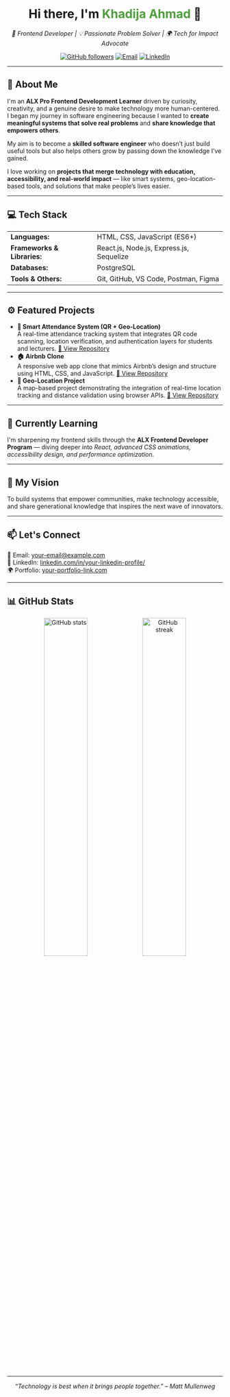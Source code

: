 <!-- 👋 INTRO SECTION -->
<h1 align="center">Hi there, I'm <span style="color:#4E9F3D;">Khadija Ahmad</span> 👋</h1>

<p align="center">
  <em>🚀 Frontend Developer | 💡 Passionate Problem Solver | 🌍 Tech for Impact Advocate</em>
</p>

<p align="center">
  <a href="https://github.com/your-username"><img src="https://img.shields.io/github/followers/your-username?label=Follow&style=social" alt="GitHub followers"></a>
  <a href="mailto:your-email@example.com"><img src="https://img.shields.io/badge/Email-Me-green" alt="Email"></a>
  <a href="https://www.linkedin.com/in/your-linkedin-profile/"><img src="https://img.shields.io/badge/LinkedIn-Connect-blue" alt="LinkedIn"></a>
</p>

---

<!-- 🌟 ABOUT SECTION -->
<h2>🌟 About Me</h2>

<p>
  I'm an <strong>ALX Pro Frontend Development Learner</strong> driven by curiosity, creativity, and a genuine desire to make technology more human-centered.  
  I began my journey in software engineering because I wanted to <strong>create meaningful systems that solve real problems</strong> and <strong>share knowledge that empowers others</strong>.  
</p>

<p>
  My aim is to become a <strong>skilled software engineer</strong> who doesn’t just build useful tools but also helps others grow by passing down the knowledge I’ve gained.  
</p>

<p>
  I love working on <strong>projects that merge technology with education, accessibility, and real-world impact</strong> — like smart systems, geo-location-based tools, and solutions that make people’s lives easier.
</p>

---

<!-- 🧠 SKILLS SECTION -->
<h2>💻 Tech Stack</h2>

<table>
  <tr>
    <td><strong>Languages:</strong></td>
    <td>HTML, CSS, JavaScript (ES6+)</td>
  </tr>
  <tr>
    <td><strong>Frameworks & Libraries:</strong></td>
    <td>React.js, Node.js, Express.js, Sequelize</td>
  </tr>
  <tr>
    <td><strong>Databases:</strong></td>
    <td>PostgreSQL</td>
  </tr>
  <tr>
    <td><strong>Tools & Others:</strong></td>
    <td>Git, GitHub, VS Code, Postman, Figma</td>
  </tr>
</table>

---

<!-- ⚙️ PROJECTS SECTION -->
<h2>⚙️ Featured Projects</h2>

<ul>
  <li>
    <strong>📍 Smart Attendance System (QR + Geo-Location)</strong><br>
    A real-time attendance tracking system that integrates QR code scanning, location verification, and authentication layers for students and lecturers.  
    <a href="https://github.com/your-username/smart-attendance-system">🔗 View Repository</a>
  </li>
  <li>
    <strong>🏠 Airbnb Clone</strong><br>
    A responsive web app clone that mimics Airbnb’s design and structure using HTML, CSS, and JavaScript.  
    <a href="https://github.com/your-username/airbnb-clone">🔗 View Repository</a>
  </li>
  <li>
    <strong>🧭 Geo-Location Project</strong><br>
    A map-based project demonstrating the integration of real-time location tracking and distance validation using browser APIs.  
    <a href="https://github.com/your-username/geo-location-project">🔗 View Repository</a>
  </li>
</ul>

---

<!-- 🌱 CURRENT LEARNING -->
<h2>🌱 Currently Learning</h2>
<p>
  I'm sharpening my frontend skills through the <strong>ALX Frontend Developer Program</strong> — diving deeper into <em>React, advanced CSS animations, accessibility design, and performance optimization</em>.
</p>

---

<!-- 🎯 GOALS -->
<h2>🎯 My Vision</h2>
<p>
  To build systems that empower communities, make technology accessible, and share generational knowledge that inspires the next wave of innovators.
</p>

---

<!-- 📫 CONTACT -->
<h2>📫 Let's Connect</h2>
<p>
  💌 Email: <a href="mailto:your-email@example.com">your-email@example.com</a><br>
  💼 LinkedIn: <a href="https://linkedin.com/in/your-linkedin-profile/">linkedin.com/in/your-linkedin-profile/</a><br>
  🌍 Portfolio: <a href="https://your-portfolio-link.com">your-portfolio-link.com</a>
</p>

---

<!-- 📊 GITHUB STATS -->
<h2>📊 GitHub Stats</h2>
<p align="center">
  <img src="https://github-readme-stats.vercel.app/api?username=your-username&show_icons=true&theme=tokyonight" alt="GitHub stats" width="45%"/>
  <img src="https://github-readme-streak-stats.herokuapp.com/?user=your-username&theme=tokyonight" alt="GitHub streak" width="45%"/>
</p>

---

<!-- ✨ FUN QUOTE -->
<p align="center">
  <em>“Technology is best when it brings people together.” – Matt Mullenweg</em>
</p>
